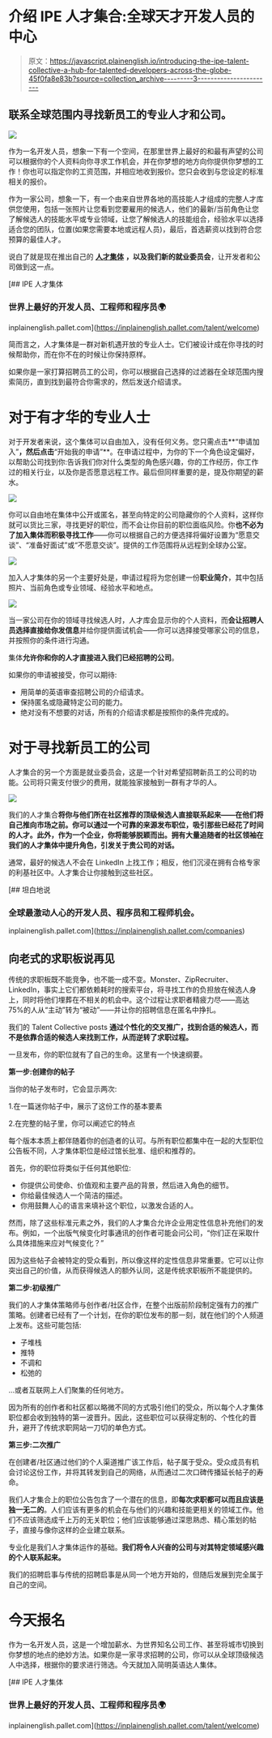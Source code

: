 # 介绍 IPE 人才集合:全球天才开发人员的中心

> 原文：<https://javascript.plainenglish.io/introducing-the-ipe-talent-collective-a-hub-for-talented-developers-across-the-globe-45f0fa8e83b?source=collection_archive---------3----------------------->

## 联系全球范围内寻找新员工的专业人才和公司。

![](img/fcfe71141ac4e2296db1b12dd8eeb8d1.png)

作为一名开发人员，想象一下有一个空间，在那里世界上最好的和最有声望的公司可以根据你的个人资料向你寻求工作机会，并在你梦想的地方向你提供你梦想的工作！你也可以指定你的工资范围，并相应地收到报价。您只会收到与您设定的标准相关的报价。

作为一家公司，想象一下，有一个由来自世界各地的高技能人才组成的完整人才库供您使用，包括一张照片让您看到您要雇用的候选人，他们的最新/当前角色让您了解候选人的技能水平或专业领域，让您了解候选人的技能组合，经验水平以选择适合您的团队，位置(如果您需要本地或远程人员)，最后，首选薪资以找到符合您预算的最佳人才。

说白了就是现在推出自己的 [**人才集体**](https://inplainenglish.pallet.com/talent/welcome) **，以及我们新的就业委员会**，让开发者和公司做到这一点。

[](https://inplainenglish.pallet.com/talent/welcome) [## IPE 人才集体

### 世界上最好的开发人员、工程师和程序员🌍

inplainenglish.pallet.com](https://inplainenglish.pallet.com/talent/welcome) 

简而言之，人才集体是一群对新机遇开放的专业人士。它们被设计成在你寻找的时候帮助你，而在你不在的时候让你保持原样。

如果你是一家打算招聘员工的公司，你可以根据自己选择的过滤器在全球范围内搜索简历，直到找到最符合你需求的，然后发送介绍请求。

# **对于有才华的专业人士**

对于开发者来说，这个集体可以自由加入，没有任何义务。您只需点击**“申请加入”**，然后点击**“开始我的申请”**。在申请过程中，为你的下一个角色设定偏好，以帮助公司找到你:告诉我们你对什么类型的角色感兴趣，你的工作经历，你工作过的相关行业，以及你是否愿意远程工作。最后但同样重要的是，提及你期望的薪水。

![](img/c0dfe98e8e42fd49b9c03899f5aac405.png)

你可以自由地在集体中公开或匿名，甚至向特定的公司隐藏你的个人资料，这样你就可以货比三家，寻找更好的职位，而不会让你目前的职位面临风险。你**也不必为了加入集体而积极寻找工作**——你可以根据自己的方便选择将偏好设置为“愿意交谈”、“准备好面试”或“不愿意交谈”。提供的工作范围将从远程到全球办公室。

![](img/58a65d5c58311b2e54225d5d02ee353a.png)

加入人才集体的另一个主要好处是，申请过程将为您创建一份**职业简介**，其中包括照片、当前角色或专业领域、经验水平和地点。

![](img/f0d19a6e84e89f3ec2b8362135947f46.png)

当一家公司在你的领域寻找候选人时，人才库会显示你的个人资料，而**会让招聘人员选择直接给你发信息**并给你提供面试机会——你可以选择接受哪家公司的信息，并按照你的条件进行沟通。

集体**允许你和你的人才直接进入我们已经招聘的公司**。

如果你的申请被接受，你可以期待:

*   用简单的英语审查招聘公司的介绍请求。
*   保持匿名或隐藏特定公司的能力。
*   绝对没有不想要的对话，所有的介绍请求都是按照你的条件完成的。

# **对于寻找新员工的公司**

人才集合的另一个方面是就业委员会，这是一个针对希望招聘新员工的公司的功能。公司将只需支付很少的费用，就能独家接触到一群有才华的人。

![](img/6b28c2c6bd786e06a36fdf0b1d7521cd.png)

我们的人才集合**将你与他们所在社区推荐的顶级候选人直接联系起来——在他们将自己推向市场之前。你可以通过一个可靠的来源发布职位，吸引那些已经花了时间的人才。此外，作为一个企业，你将能够脱颖而出。拥有大量追随者的社区领袖在我们的人才集体中提升角色，引发关于贵公司的对话。**

通常，最好的候选人不会在 LinkedIn 上找工作；相反，他们沉浸在拥有合格专家的利基社区中。人才集合让你接触到这些社区。

[](https://inplainenglish.pallet.com/companies) [## 坦白地说

### 全球最激动人心的开发人员、程序员和工程师机会。

inplainenglish.pallet.com](https://inplainenglish.pallet.com/companies) 

## 向老式的求职板说再见

传统的求职板既不能竞争，也不能一成不变。Monster、ZipRecruiter、LinkedIn，事实上它们都依赖耗时的搜索平台，将寻找工作的负担放在候选人身上，同时将他们埋葬在不相关的机会中。这个过程让求职者精疲力尽——高达 75%的人从“主动”转为“被动”——并让你的招聘信息在匿名中挣扎。

我们的 Talent Collective posts **通过个性化的交叉推广，找到合适的候选人，而不是依靠合适的候选人来找到工作，从而逆转了求职过程。**

一旦发布，你的职位就有了自己的生命。这里有一个快速纲要。

**第一步:创建你的帖子**

当你的帖子发布时，它会显示两次:

1.在一篇迷你帖子中，展示了这份工作的基本要素

2.在完整的帖子里，你可以阐述它的特点

每个版本本质上都伴随着你的创造者的认可。与所有职位都集中在一起的大型职位公告板不同，人才集体职位是经过馆长批准、组织和推荐的。

首先，你的职位将类似于任何其他职位:

*   你提供公司使命、价值观和主要产品的背景，然后进入角色的细节。
*   你给最佳候选人一个简洁的描述。
*   你用鼓舞人心的语言来填补这个职位，以激发合适的人。

然而，除了这些标准元素之外，我们的人才集合允许企业用定性信息补充他们的发布。例如，一个出版气候变化时事通讯的创作者可能会问公司，“你们正在采取什么具体措施来应对气候变化？”

因为这些帖子会被特定的受众看到，所以像这样的定性信息非常重要。它可以让你突出自己的价值，从而获得候选人的额外认同，这是传统求职板所不能提供的。

**第二步:初级推广**

我们的人才集体策略师与创作者/社区合作，在整个出版前阶段制定强有力的推广策略。创建者已经有了一个计划，在你的职位发布的那一刻，就在他们的个人频道上发布。这些可能包括:

*   子堆栈
*   推特
*   不调和
*   松弛的

…或者互联网上人们聚集的任何地方。

因为所有的创作者和社区都以略微不同的方式吸引他们的受众，所以每个人才集体职位都会收到独特的第一波晋升。因此，这些职位可以获得定制的、个性化的晋升，避开了传统求职网站一刀切的单色方式。

**第三步:二次推广**

在创建者/社区通过他们的个人渠道推广该工作后，帖子属于受众。受众成员有机会讨论这份工作，并将其转发到自己的网络，从而通过二次口碑传播延长帖子的寿命。

我们人才集合上的职位公告包含了一个潜在的信息，即**每次求职都可以而且应该是独一无二的**。人们应该有更多的机会在与他们的兴趣和技能更相关的领域工作。他们不应该筛选成千上万的无关职位；他们应该能够通过深思熟虑、精心策划的帖子，直接与像你这样的企业建立联系。

专业化是我们人才集体运作的基础。**我们将令人兴奋的公司与对其特定领域感兴趣的个人联系起来。**

我们的招聘启事与传统的招聘启事是从同一个地方开始的，但随后发展到完全属于自己的空间。

# **今天报名**

作为一名开发人员，这是一个增加薪水、为世界知名公司工作、甚至将城市切换到你梦想的地点的绝妙方法。如果你是一家寻求招聘的公司，你可以从全球顶级候选人中选择，根据你的要求进行筛选。今天就加入简明英语达人集体。

[](https://inplainenglish.pallet.com/talent/welcome) [## IPE 人才集体

### 世界上最好的开发人员、工程师和程序员🌍

inplainenglish.pallet.com](https://inplainenglish.pallet.com/talent/welcome)